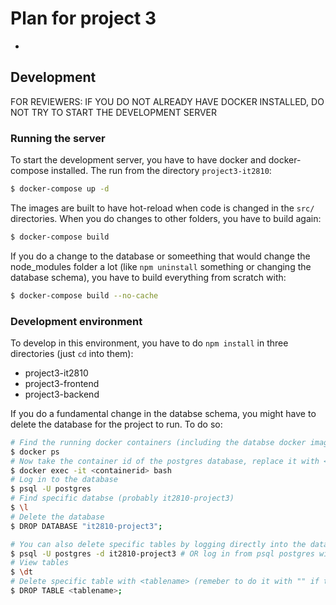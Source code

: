 # Plan for project 3

-

## Development

FOR REVIEWERS: IF YOU DO NOT ALREADY HAVE DOCKER INSTALLED, DO NOT TRY TO START THE DEVELOPMENT SERVER

### Running the server

To start the development server, you have to have docker and docker-compose installed. The run from the directory `project3-it2810`:

```bash
$ docker-compose up -d
```

The images are built to have hot-reload when code is changed in the `src/` directories. When you do changes to other folders, you have to build again:

```bash
$ docker-compose build
```

If you do a change to the database or someething that would change the node_modules folder a lot (like `npm uninstall` something or changing the database schema), you have to build everything from scratch with:

```bash
$ docker-compose build --no-cache
```

### Development environment

To develop in this environment, you have to do `npm install` in three directories (just `cd` into them):

- project3-it2810
- project3-frontend
- project3-backend

If you do a fundamental change in the databse schema, you might have to delete the database for the project to run. To do so:

```bash
# Find the running docker containers (including the databse docker image)
$ docker ps
# Now take the container id of the postgres database, replace it with <containerid> and run the following command
$ docker exec -it <containerid> bash
# Log in to the database
$ psql -U postgres
# Find specific databse (probably it2810-project3)
$ \l
# Delete the database
$ DROP DATABASE "it2810-project3";

# You can also delete specific tables by logging directly into the database itself
$ psql -U postgres -d it2810-project3 # OR log in from psql postgres with `$ \connect it2810-project3`
# View tables
$ \dt
# Delete specific table with <tablename> (remeber to do it with "" if the name contains special chars)
$ DROP TABLE <tablename>;
```

